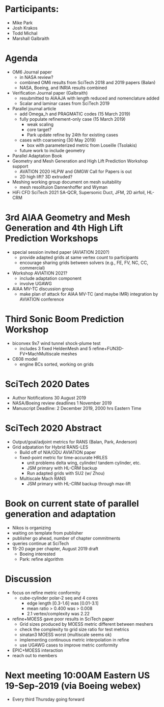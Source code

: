 
# Participants:
 - Mike Park
 - Josh Krakos
 - Todd Michal
 - Marshall Galbraith

# Agenda
- OM6 Journal paper
  - in NASA review?
  - combined OM6 results from SciTech 2018 and 2019 papers (Balan)
  - NASA, Boeing, and INRIA results combined
- Verification Journal paper (Galbraith)
  - resubmitted to AIAAJA with length reduced and nomenclature added
  - Scalar and laminar cases from SciTech 2019
- Parallel journal article
  - add Omega_h and PRAGMATIC codes (15 March 2019)
  - fully populate refinement-only case (15 March 2019)
    - weak scaling
    - core target?
    - Park update refine by 24th for existing cases
  - cases with coarsening (30 May 2019)
    - box with parameterized metric from Loseille (Tsolakis)
  - future work to include geometry
- Parallel Adaptation Book
- Geometry and Mesh Generation and High Lift Prediction Workshop support
   - AVATION 2020 HLPW and GMGW Call for Papers is out
   - 2D high lift? 3D extruded?
- Meshing working group document on mesh suitability
  - mesh resolituion Dannenhoffer and Wyman 
- HiFi CFD SciTech 2021 SA-QCR, Supersonic Duct, JFM, 2D airfoil, HL-CRM

# 3rd AIAA Geometry and Mesh Generation and 4th High Lift Prediction Workshops
  - special session invited paper (AVIATION 2020?)  
     - provide adapted grids at same vertex count to participants
     - encourage sharing grids between solvers (e.g., FE, FV, NC, CC, commercial)
  - Workshop AVIATION 2021? 
     - include adaptation component
     - involve UGAWG
  - AIAA MV-TC discussion group
     - make plan of attack for AIAA MV-TC (and maybe IMR) integration by AVIATION conference

# Third Sonic Boom Prediction Workshop
- biconvex 9x7 wind tunnel shock-plume test
   - includes 3 fixed HeldenMesh and 5 refine+FUN3D-FV+MachMultiscale meshes 
- C608 model
   - engine BCs sorted, working on grids

# SciTech 2020 Dates
- Author Notifications 30 August 2019
- NASA/Boeing review deadlines 1 November 2019
- Manuscript Deadline: 2 December 2019, 2000 hrs Eastern Time 

# SciTech 2020 Abstract
- Output/goal/adjoint metrics for RANS (Balan, Park, Anderson)
- Grid adpatation for Hybrid RANS-LES
  - Build off of NIA/ODU AVIATION paper
  - fixed-point metric for time-accurate HRLES
    - unit problems delta wing, cylinder/ tandem cylinder, etc.
    - JSM primary with HL-CRM backup
    - Run adapted grids with SU2 (w/ Zhou)
  - Multiscale Mach RANS
    - JSM primary with HL-CRM backup through max-lift

# Book on current state of parallel generation and adaptation
- Nikos is organizing
- waiting on template from publisher
- publisher go ahead, number of chapter commitments
- queries continue at SciTech
- 15-20 page per chapter, August 2019 draft 
  - Boeing interested
  - Park: refine algorithm

# Discussion
- focus on refine metric conformity
  - cube-cylinder polar-2 seq and 4 cores
    - edge length [0.3-1.6] was [0.01-3.1]
    - mean ratio > 0.400 was > 0.008
    - 2.1 vertex/complexity was 2.22
- refine+MOESS gave poor results in SciTech paper
  - Grid sizes produced by MOESS metric different between meshers
  - check the complexity to grid size ratio for test metrics
  - sinatan3 MOESS worst (multiscale seems ok)
  - implementing continuous metric interpolation in refine
  - use UGAWG cases to improve metric conformity
- EPIC+MOESS interaction
- reach out to members

# Next meeting 10:00AM Eastern US 19-Sep-2019 (via Boeing webex)
- Every third Thursday going forward

